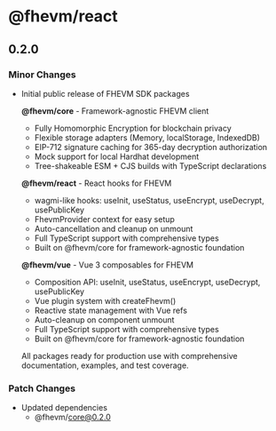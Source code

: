 # @fhevm/react

## 0.2.0

### Minor Changes

- Initial public release of FHEVM SDK packages

  **@fhevm/core** - Framework-agnostic FHEVM client
  - Fully Homomorphic Encryption for blockchain privacy
  - Flexible storage adapters (Memory, localStorage, IndexedDB)
  - EIP-712 signature caching for 365-day decryption authorization
  - Mock support for local Hardhat development
  - Tree-shakeable ESM + CJS builds with TypeScript declarations

  **@fhevm/react** - React hooks for FHEVM
  - wagmi-like hooks: useInit, useStatus, useEncrypt, useDecrypt, usePublicKey
  - FhevmProvider context for easy setup
  - Auto-cancellation and cleanup on unmount
  - Full TypeScript support with comprehensive types
  - Built on @fhevm/core for framework-agnostic foundation

  **@fhevm/vue** - Vue 3 composables for FHEVM
  - Composition API: useInit, useStatus, useEncrypt, useDecrypt, usePublicKey
  - Vue plugin system with createFhevm()
  - Reactive state management with Vue refs
  - Auto-cleanup on component unmount
  - Full TypeScript support with comprehensive types
  - Built on @fhevm/core for framework-agnostic foundation

  All packages ready for production use with comprehensive documentation, examples, and test coverage.

### Patch Changes

- Updated dependencies
  - @fhevm/core@0.2.0
